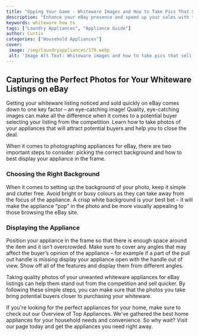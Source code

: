 ```yaml
---
title: "Upping Your Game - Whiteware Images and How to Take Pics That Sell Quickly on eBay"
description: "Enhance your eBay presence and speed up your sales with this blog about whiteware images, including how to take pictures that sell quickly on eBay. Maximize your opportunities and improve your appeal to customers."
keywords: whiteware how to
tags: ["Laundry Appliances", "Appliance Guide"]
author: Curtis
categories: ["Household Appliances"]
cover: 
 image: /img/laundryappliances/179.webp
 alt: 'Image Alt Text: Whiteware images and how to take pics that sell quickly on eBay.'
---
```

## Capturing the Perfect Photos for Your Whiteware Listings on eBay
Getting your whiteware listing noticed and sold quickly on eBay comes down to one key factor – an eye-catching image! Quality, eye-catching images can make all the difference when it comes to a potential buyer selecting your listing from the competition. Learn how to take photos of your appliances that will attract potential buyers and help you to close the deal.

When it comes to photographing appliances for eBay, there are two important steps to consider: picking the correct background and how to best display your appliance in the frame.

### Choosing the Right Background
When it comes to setting up the background of your photo, keep it simple and clutter free. Avoid bright or busy colours as they can take away from the focus of the appliance. A crisp white background is your best bet – it will make the appliance “pop” in the photo and be more visually appealing to those browsing the eBay site.

### Displaying the Appliance
Position your appliance in the frame so that there is enough space around the item and it isn’t overcrowded. Make sure to cover any angles that may affect the buyer’s opinion of the appliance – for example if a part of the pull out handle is missing display your appliance open with the handle out of view. Show off all of the features and display them from different angles.

Taking quality photos of your unwanted whiteware appliances for eBay listings can help them stand out from the competition and sell quicker. By following these simple steps, you can make sure that the photos you take bring potential buyers closer to purchasing your whiteware.

If you're looking for the perfect appliances for your home, make sure to check out our Overview of Top Appliances. We've gathered the best home appliances for your household needs and convenience. So why wait? Visit our page today and get the appliances you need right away.
